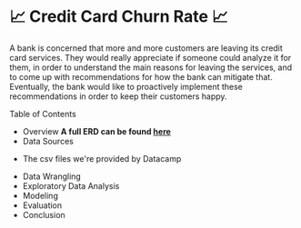 # 📈 Credit Card Churn Rate 📈

A bank is concerned that more and more customers are leaving its credit card services. They would really appreciate if someone could analyze it for them, in order to understand the main reasons for leaving the services, and to come up with recommendations for how the bank can mitigate that. Eventually, the bank would like to proactively implement these recommendations in order to keep their customers happy.

Table of Contents


* Overview
**A full ERD can be found [here](https://dbdiagram.io/d/638cdd8abae3ed7c45449eed)**
* Data Sources
- The csv files we're provided by Datacamp
* Data Wrangling
* Exploratory Data Analysis
* Modeling
* Evaluation
* Conclusion
